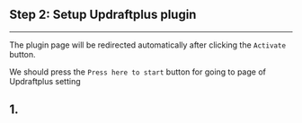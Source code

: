 ## **Step 2: Setup Updraftplus plugin**
---
The plugin page will be redirected automatically after clicking the `Activate` button. 

We should press the `Press here to start` button for going to page of Updraftplus setting

## 1. 